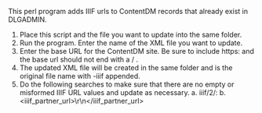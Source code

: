 This perl program adds IIIF urls to ContentDM records that already exist in DLGADMIN.

1. Place this script and the file you want to update into the same folder.
2. Run the program. Enter the name of the XML file you want to update.
3. Enter the base URL for the ContentDM site. Be sure to include https: and the base url should not end with a / .
4. The updated XML file will be created in the same folder and is the original file name with -iiif appended.
5. Do the following searches to make sure that there are no empty or misformed IIIF URL values and update as necessary.
    a. iiif/2/:
    b. \<iiif_partner_url\>\r\n\</iiif_partner_url\>
